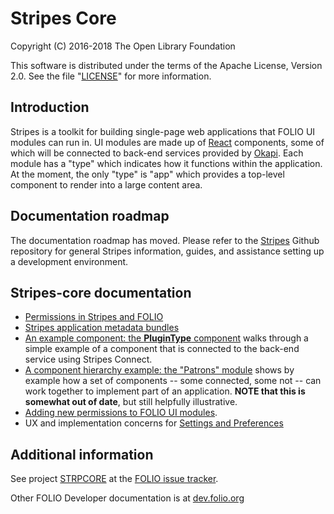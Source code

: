 # Stripes Core

Copyright (C) 2016-2018 The Open Library Foundation

This software is distributed under the terms of the Apache License,
Version 2.0. See the file "[LICENSE](LICENSE)" for more information.

## Introduction

Stripes is a toolkit for building single-page web applications that FOLIO UI modules can run in. UI modules are made up of [React](https://facebook.github.io/react/) components, some of which will be connected to back-end services provided by [Okapi](https://github.com/folio-org/okapi). Each module has a "type" which indicates how it functions within the application. At the moment, the only "type" is "app" which provides a top-level component to render into a large content area.


## Documentation roadmap

The documentation roadmap has moved.  Please refer to the [Stripes](https://github.com/folio-org/stripes) Github repository for general Stripes information, guides, and assistance setting up a development environment.


## Stripes-core documentation

* [Permissions in Stripes and FOLIO](doc/permissions.md)
* [Stripes application metadata bundles](doc/app-metadata.md)
* [An example component: the **PluginType** component](doc/component-example.md) walks through a simple example of a component that is connected to the back-end service using Stripes Connect.
* [A component hierarchy example: the "Patrons" module](doc/component-hierarchy.md) shows by example how a set of components -- some connected, some not -- can work together to implement part of an application. **NOTE that this is somewhat out of date**, but still helpfully illustrative.
* [Adding new permissions to FOLIO UI modules](doc/adding-permissions.md).
* UX and implementation concerns for [Settings and Preferences](doc/settings-and-preferences.md)


## Additional information

See project [STRPCORE](https://issues.folio.org/browse/STRPCORE)
at the [FOLIO issue tracker](https://dev.folio.org/guidelines/issue-tracker/).

Other FOLIO Developer documentation is at [dev.folio.org](https://dev.folio.org/)
